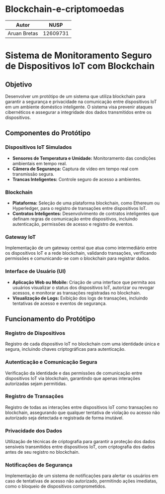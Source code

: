 # Blockchain-e-criptomoedas

| **Autor** | **NUSP**     |
|-------------------|------------|
| Aruan Bretas     | 12609731    |

# Sistema de Monitoramento Seguro de Dispositivos IoT com Blockchain

## Objetivo
Desenvolver um protótipo de um sistema que utiliza blockchain para garantir a segurança e privacidade na comunicação entre dispositivos IoT em um ambiente doméstico inteligente. O sistema visa prevenir ataques cibernéticos e assegurar a integridade dos dados transmitidos entre os dispositivos.

## Componentes do Protótipo

### Dispositivos IoT Simulados

- **Sensores de Temperatura e Umidade:** Monitoramento das condições ambientais em tempo real.
- **Câmera de Segurança:** Captura de vídeo em tempo real com transmissão segura.
- **Trancas Inteligentes:** Controle seguro de acesso a ambientes.

### Blockchain

- **Plataforma:** Seleção de uma plataforma blockchain, como Ethereum ou Hyperledger, para o registro de transações entre dispositivos IoT.
- **Contratos Inteligentes:** Desenvolvimento de contratos inteligentes que definam regras de comunicação entre dispositivos, incluindo autenticação, permissões de acesso e registro de eventos.

### Gateway IoT

Implementação de um gateway central que atua como intermediário entre os dispositivos IoT e a rede blockchain, validando transações, verificando permissões e comunicando-se com o blockchain para registrar dados.

### Interface de Usuário (UI)

- **Aplicação Web ou Mobile:** Criação de uma interface que permita aos usuários visualizar o status dos dispositivos IoT, autorizar ou revogar acessos, e monitorar as transações registradas no blockchain.
- **Visualização de Logs:** Exibição dos logs de transações, incluindo tentativas de acesso e eventos de segurança.

## Funcionamento do Protótipo

### Registro de Dispositivos
Registro de cada dispositivo IoT no blockchain com uma identidade única e segura, incluindo chaves criptográficas para autenticação.

### Autenticação e Comunicação Segura
Verificação da identidade e das permissões de comunicação entre dispositivos IoT via blockchain, garantindo que apenas interações autorizadas sejam permitidas.

### Registro de Transações
Registro de todas as interações entre dispositivos IoT como transações no blockchain, assegurando que qualquer tentativa de violação ou acesso não autorizado seja detectada e registrada de forma imutável.

### Privacidade dos Dados
Utilização de técnicas de criptografia para garantir a proteção dos dados sensíveis transmitidos entre dispositivos IoT, com criptografia dos dados antes de seu registro no blockchain.

### Notificações de Segurança
Implementação de um sistema de notificações para alertar os usuários em caso de tentativas de acesso não autorizado, permitindo ações imediatas, como o bloqueio de dispositivos comprometidos.
